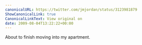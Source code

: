 ```yaml
---
canonicalURL: https://twitter.com/jmjordan/status/3123981879
ShowCanonicalLink: true
CanonicalLinkText: View original on
date: 2009-08-04T13:22:22+00:00
---
```

About to finish moving into my apartment.